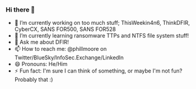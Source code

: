 ### Hi there 👋

<!--
**randomaccess3/randomaccess3** is a ✨ _special_ ✨ repository because its `README.md` (this file) appears on your GitHub profile.

Here are some ideas to get you started:
-->
- 🔭 I’m currently working on too much stuff; ThisWeekin4n6, ThinkDFIR, CyberCX, SANS FOR500, SANS FOR528
- 🌱 I’m currently learning ransomware TTPs and NTFS file system stuff!
- 💬 Ask me about DFIR!
- 📫 How to reach me: @phillmoore on Twitter/BlueSky/InfoSec.Exchange/LinkedIn
- 😄 Pronouns: He/Him
- ⚡ Fun fact: I'm sure I can think of something, or maybe I'm not fun? Probably that :)

